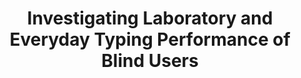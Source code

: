 ---
###############
# DO NOT EDIT
layout: publication
###############

###############
# TO EDIT
# pub title
title: "Investigating Laboratory and Everyday Typing Performance of Blind Users"

# publication image
image:
 name: 2017_t_accesss_uncerrrate.png
 alt-text: "Average Six WPM After 12 Weeks. Figure  shows participants’ input speed over 12 weeks. Overall, the average input speed in the real world improved from week 1 (M = 3.2 SD = 0.8 WPM) to week 12 (M = 5.9 SD = 0.2 WPM). As in the laboratory, with all participants improving typing speed over time. Still, learning rates were lower in real-world data with an improvement of 0.2 WPM per week. Everyday Typing is Faster than Laboratory. In Figure, we notice that everyday typing speed is consistently higher than laboratory results. The difference in performance between real-world and laboratory is 1.6 WPM and 1.4 WPM in week 1 and week 8, respectively." # provide a short description for the image #a11y

# short description of the publication
description: " For 12 weeks, we collected field data, coupled with eight weekly laboratory sessions. This article provides a thorough analysis of everyday typing data and its relationship with controlled laboratory assessments."

# authors of the publication
authors: "Hugo Nicolau, Kyle Montague, Tiago Guerreiro,  André Rodrigues Vicki L. Hanson"

# link to the pdf
pdf: http://www.di.fc.ul.pt/~tjvg/amc/taccess_crc.pdf

conference-name: TACCESS 2015
venue: "ACM Transactions on Accessible Computing (TACCESS) - Special Issue (Part 2) of Papers from ASSETS 2015"

projects:
 - text_entry

# area for filter purpose
area: access
###############
---